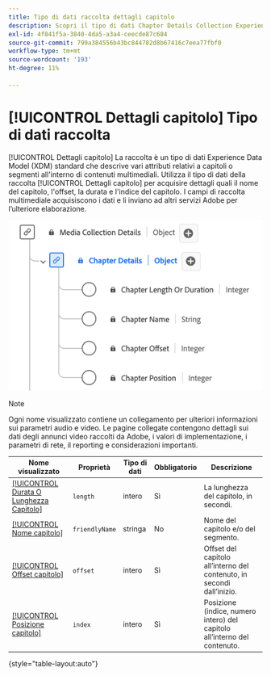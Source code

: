 ```yaml
---
title: Tipo di dati raccolta dettagli capitolo
description: Scopri il tipo di dati Chapter Details Collection Experience Data Model (XDM).
exl-id: 4f841f5a-3840-4da5-a3a4-ceecde87c684
source-git-commit: 799a384556b43bc844782d8b67416c7eea77fbf0
workflow-type: tm+mt
source-wordcount: '193'
ht-degree: 11%

---
```


# [!UICONTROL Dettagli capitolo] Tipo di dati raccolta

[!UICONTROL Dettagli capitolo] La raccolta è un tipo di dati Experience Data Model (XDM) standard che descrive vari attributi relativi a capitoli o segmenti all&#39;interno di contenuti multimediali. Utilizza il tipo di dati della raccolta [!UICONTROL Dettagli capitolo] per acquisire dettagli quali il nome del capitolo, l&#39;offset, la durata e l&#39;indice del capitolo. I campi di raccolta multimediale acquisiscono i dati e li inviano ad altri servizi Adobe per l’ulteriore elaborazione.

![Diagramma del tipo di dati Raccolta dettagli capitolo.](../images/data-types/chapter-details-collection.png)

>[!NOTE]
>
>Ogni nome visualizzato contiene un collegamento per ulteriori informazioni sui parametri audio e video. Le pagine collegate contengono dettagli sui dati degli annunci video raccolti da Adobe, i valori di implementazione, i parametri di rete, il reporting e considerazioni importanti.

| Nome visualizzato | Proprietà | Tipo di dati | Obbligatorio | Descrizione |
|-------------------------------------------------------------------------------------------------------------------------------------------------------------------------|---------------|-----------|----------|---------------------------------------------------|
| [[!UICONTROL Durata O Lunghezza Capitolo]](https://experienceleague.adobe.com/docs/media-analytics/using/implementation/variables/chapter-parameters.html?lang=it#chapter-length) | `length` | intero | Sì | La lunghezza del capitolo, in secondi. |
| [[!UICONTROL Nome capitolo]](https://experienceleague.adobe.com/docs/media-analytics/using/implementation/variables/chapter-parameters.html?lang=it#chapter-name) | `friendlyName` | stringa | No | Nome del capitolo e/o del segmento. |
| [[!UICONTROL Offset capitolo]](https://experienceleague.adobe.com/docs/media-analytics/using/implementation/variables/chapter-parameters.html?lang=it#chapter-offset) | `offset` | intero | Sì | Offset del capitolo all’interno del contenuto, in secondi dall’inizio. |
| [[!UICONTROL Posizione capitolo]](https://experienceleague.adobe.com/docs/media-analytics/using/implementation/variables/chapter-parameters.html?lang=it#chapter-position) | `index` | intero | Sì | Posizione (indice, numero intero) del capitolo all’interno del contenuto. |

{style="table-layout:auto"}
